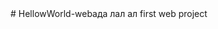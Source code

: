 <!DOCTYPE html>
<html lang="ru">
<head>
<meta charset="utf-8" />
<title>Захар Кузьмин</title>
</head>
<body>
# HellowWorld-webада лал ал 
first web project 
</body>
</html>

